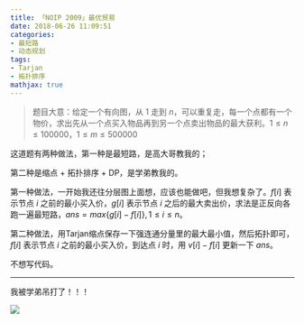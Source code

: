 ```yaml
---
title: 「NOIP 2009」最优贸易
date: 2018-06-26 11:09:51
categories:
- 最短路
- 动态规划
tags:
- Tarjan
- 拓扑排序
mathjax: true
---
```


> 题目大意：给定一个有向图，从 $1$ 走到 $n$，可以重复走，每一个点都有一个物价，求出先从一个点买入物品再到另一个点卖出物品的最大获利。$1≤n≤100000，1≤m≤500000$

这道题有两种做法，第一种是最短路，是高大哥教我的；

第二种是缩点 + 拓扑排序 + DP，是学弟教我的。

第一种做法，一开始我还往分层图上面想，应该也能做吧，但我想复杂了。$f[i]$ 表示节点 $i$ 之前的最小买入价，$g[i]$ 表示节点 $i$ 之后的最大卖出价，求法是正反向各跑一遍最短路，$ans=max \lbrace g[i]-f[i] \rbrace ,1≤i≤n$。

第二种做法，用Tarjan缩点保存一下强连通分量里的最大最小值，然后拓扑即可，$f[i]$ 表示节点 $i$ 之前的最小买入价，到达点 $i$ 时，用 $v[i]-f[i]$ 更新一下 $ans$。

不想写代码。

---

我被学弟吊打了！！！

![](https://ss1.bdstatic.com/70cFvXSh_Q1YnxGkpoWK1HF6hhy/it/u=2090625165,1972254292&fm=27&gp=0.jpg)
